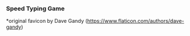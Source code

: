 ### Speed Typing Game


*original favicon by Dave Gandy (https://www.flaticon.com/authors/dave-gandy)